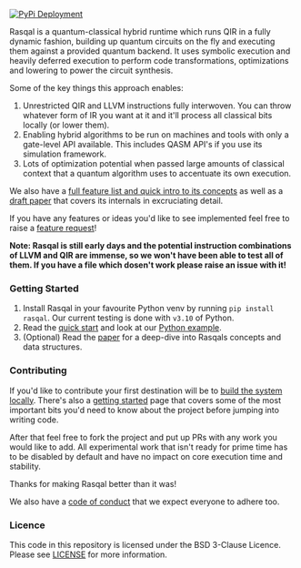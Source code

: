 [![PyPi Deployment](https://github.com/oqc-community/rasqal/actions/workflows/deploy-wheels.yml/badge.svg?event=release)](https://github.com/oqc-community/rasqal/actions/workflows/deploy-wheels.yml)

Rasqal is a quantum-classical hybrid runtime which runs QIR in a fully dynamic fashion, building up quantum circuits on the fly and executing them against a provided quantum backend.
It uses symbolic execution and heavily deferred execution to perform code transformations, optimizations and lowering to power the circuit synthesis.

Some of the key things this approach enables:

1. Unrestricted QIR and LLVM instructions fully interwoven. You can throw whatever form of IR you want at it and it'll process all classical bits locally (or lower them).
2. Enabling hybrid algorithms to be run on machines and tools with only a gate-level API available. This includes QASM API's if you use its simulation framework.
3. Lots of optimization potential when passed large amounts of classical context that a quantum algorithm uses to accentuate its own execution.

We also have a [full feature list and quick intro to its concepts](https://github.com/oqc-community/rasqal/blob/develop/features_and_concepts.md) as well as a [draft paper](https://github.com/oqc-community/rasqal/blob/develop/docs/Rasqal%20Draft%20v2.pdf) that covers its internals in excruciating detail.

If you have any features or ideas you'd like to see implemented feel free to raise a [feature request](https://github.com/oqc-community/Rasqal/issues/new?assignees=&labels=enhancement&projects=&template=feature_request.md&title=)!

**Note: Rasqal is still early days and the potential instruction combinations of LLVM and QIR are immense, so we won't have been able to test all of them. If you have a file which dosen't work please raise an issue with it!**

### Getting Started

1. Install Rasqal in your favourite Python venv by running `pip install rasqal`. Our current testing is done with `v3.10` of Python.
2. Read the [quick start](https://github.com/oqc-community/rasqal/blob/develop/examples.md) and look at our [Python example](https://github.com/oqc-community/Rasqal/blob/develop/docs/examples.py).
3. (Optional) Read the [paper](https://github.com/oqc-community/rasqal/blob/develop/docs/Rasqal%20Draft%20v2.pdf) for a deep-dive into Rasqals concepts and data structures.

### Contributing

If you'd like to contribute your first destination will be to [build the system locally](https://github.com/oqc-community/rasqal/blob/develop/building.md).
There's also a [getting started](https://github.com/oqc-community/rasqal/blob/develop/development.md) page that covers some of the most important bits you'd need to know about the project before jumping into writing code.

After that feel free to fork the project and put up PRs with any work you would like to add.
All experimental work that isn't ready for prime time has to be disabled by default and have no impact on core execution time and stability.

Thanks for making Rasqal better than it was!

We also have a [code of conduct](https://github.com/oqc-community/rasqal/blob/develop/code_of_conduct.md) that we expect everyone to adhere too.

### Licence

This code in this repository is licensed under the BSD 3-Clause Licence.
Please see [LICENSE](https://github.com/oqc-community/rasqal/blob/develop/LICENSE) for more information.
